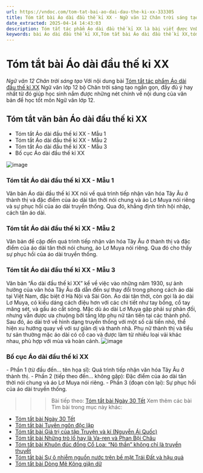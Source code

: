 ```yaml
---
url: https://vndoc.com/tom-tat-bai-ao-dai-dau-the-ki-xx-333305
title: Tóm tắt bài Áo dài đầu thế kỉ XX - Ngữ văn 12 Chân trời sáng tạo - VnDoc.com
date_extracted: 2025-04-14 14:43:03
description: Tóm tắt tác phẩm Áo dài đầu thế kỉ XX là bài viết được VnDoc biên soạn và đăng tải với các mẫu tóm tắt ngắn nhất, phục vụ bài học môn Ngữ Văn 12 Chân trời sáng tạo
keywords: bài Áo dài đầu thế kỉ XX,Tóm tắt bài Áo dài đầu thế kỉ XX,tóm tắt ngữ văn 12,Tóm tắt Áo dài đầu thế kỉ XX ngắn gọn,Tóm tắt Áo dài đầu thế kỉ XX hay nhất,Tóm tắt Áo dài đầu thế kỉ XX siêu ngắn,tóm tắt văn 12 Chân trời sáng tạo,tóm tắt tác phẩm ngữ văn 12,tóm tắt ngữ văn 12 Chân trời sáng tạo,Tóm tắt văn bản Áo dài đầu thế kỉ XX,Áo dài đầu thế kỉ XX
---
```


# Tóm tắt bài Áo dài đầu thế kỉ XX
 _Ngữ văn 12 Chân trời sáng tạo_
Với nội dung bài [Tóm tắt tác phẩm Áo dài đầu thế kỉ XX](<https://vndoc.com/tom-tat-bai-ao-dai-dau-the-ki-xx-333305>) Ngữ văn lớp 12 bộ Chân trời sáng tạo ngắn gọn, đầy đủ ý hay nhất từ đó giúp học sinh nắm được những nét chính về nội dung của văn bản để học tốt môn Ngữ văn lớp 12.
## Tóm tắt văn bản Áo dài đầu thế kỉ XX
  * Tóm tắt Áo dài đầu thế kỉ XX - Mẫu 1
  * Tóm tắt Áo dài đầu thế kỉ XX - Mẫu 2
  * Tóm tắt Áo dài đầu thế kỉ XX - Mẫu 3
  * Bố cục Áo dài đầu thế kỉ XX

![image](https://i.vdoc.vn/data/image/2024/12/20/ao-dai-dau-the-ki-xx-1731944594.png)
### **Tóm tắt Áo dài đầu thế kỉ XX - Mẫu 1**
Văn bản Áo dài đầu thế kỉ XX nói về quá trình tiếp nhận văn hóa Tây Âu ở thành thị và đặc điểm của áo dài tân thời nói chung và áo Lơ Muya nói riêng và sự phục hồi của áo dài truyền thống. Qua đó, khẳng định tính hội nhập, cách tân áo dài.
### **Tóm tắt Áo dài đầu thế kỉ XX - Mẫu 2**
Văn bản đề cập đến quá trình tiếp nhận văn hóa Tây Âu ở thành thị và đặc điểm của áo dài tân thời nói chung, áo Lơ Muya nói riêng. Qua đó cho thấy sự phục hồi của áo dài truyền thống.
### Tóm tắt Áo dài đầu thế kỉ XX - Mẫu 3
Văn bản “Áo dài đầu thế kỉ XX” kể về việc vào những năm 1930, sự ảnh hưởng của văn hóa Tây Âu đã dẫn đến sự thay đổi trong phong cách áo dài tại Việt Nam, đặc biệt ở Hà Nội và Sài Gòn. Áo dài tân thời, còn gọi là áo dài Lơ Muya, có kiểu dáng cách điệu hơn với các chi tiết như tay bồng, cổ tay măng sét, và gấu áo cắt sóng. Mặc dù áo dài Lơ Muya gặp phải sự phản đối, nhưng vẫn được ưa chuộng bởi tầng lớp phụ nữ tân tiến tại các thành phố. Sau đó, áo dài trở về hình dạng truyền thống với một số cải tiến nhỏ, thể hiện xu hướng quay về với sự giản dị và thanh nhã. Phụ nữ thành thị và tiểu tư sản thường mặc áo dài có cổ cao và được làm từ nhiều loại vải khác nhau, phù hợp với mùa và hoàn cảnh.
![image](https://i.vdoc.vn/data/image/2024/12/20/lich-su-ao-dai-11-1731944585.jpg)
### **Bố cục Áo dài đầu thế kỉ XX**
\- Phần 1 \(từ đầu đến… tên họa sĩ\): Quá trình tiếp nhận văn hóa Tây Âu ở thành thị.
\- Phần 2 \(tiếp theo đến… không gập\): Đặc điểm của áo dài tân thời nói chung và áo Lơ Muya nói riêng.
\- Phần 3 \(đoạn còn lại\): Sự phục hồi của áo dài truyền thống.
>>> Bài tiếp theo: [Tóm tắt bài Ngày 30 Tết](<https://vndoc.com/tom-tat-bai-ngay-30-tet-333315>)
Xem thêm các bài Tìm bài trong mục này khác:
  * [Tóm tắt bài Ngày 30 Tết](</tom-tat-bai-ngay-30-tet-333315>)
  * [Tóm tắt bài Tuyên ngôn độc lập](</tom-tat-bai-tuyen-ngon-doc-lap-ctst-333324>)
  * [Tóm tắt bài Giá trị của tập Truyện và kí \(Nguyễn Ái Quốc\)](</tom-tat-bai-gia-tri-cua-tap-truyen-va-ki-nguyen-ai-quoc-333326>)
  * [Tóm tắt bài Những trò lố hay là Va-ren và Phan Bội Châu](</tom-tat-bai-nhung-tro-lo-hay-la-va-ren-va-phan-boi-chau-ctst-333328>)
  * [Tóm tắt bài Khuôn đúc đồng Cổ Loa: “Nỏ thần” không chỉ là truyền thuyết](</tom-tat-bai-khuon-duc-dong-co-loa-no-than-khong-chi-la-truyen-thuyet-333333>)
  * [Tóm tắt bài Sự ô nhiễm nguồn nước trên bề mặt Trái Đất và hậu quả](</tom-tat-bai-su-o-nhiem-nguon-nuoc-tren-be-mat-trai-dat-va-hau-qua-333334>)
  * [Tóm tắt bài Dòng Mê Kông giận dữ](</tom-tat-bai-dong-me-kong-gian-du-333336>)

